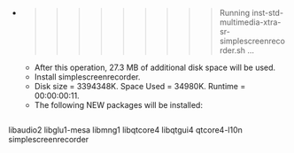 * >>>>>>>>> Running inst-std-multimedia-xtra-sr-simplescreenrecorder.sh ...
  * After this operation, 27.3 MB of additional disk space will be used.
  * Install simplescreenrecorder.
  * Disk size = 3394348K. Space Used = 34980K. Runtime = 00:00:00:11.
  * The following NEW packages will be installed:
  ```bash
libaudio2 libglu1-mesa libmng1 libqtcore4 libqtgui4
qtcore4-l10n simplescreenrecorder
  ```
